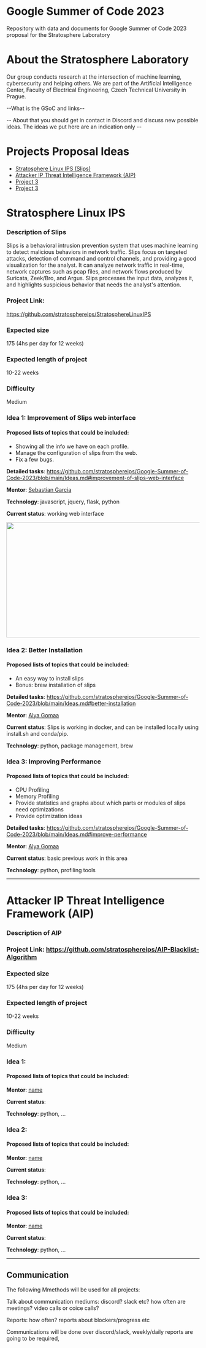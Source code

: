 # Google Summer of Code 2023
Repository with data and documents for Google Summer of Code 2023 proposal for the Stratosphere Laboratory

# About the Stratosphere Laboratory
Our group conducts research at the intersection of machine learning, cybersecurity and helping others. We are part of the Artificial Intelligence Center, Faculty of Electrical Engineering, Czech Technical University in Prague.

--What is the GSoC and links--

-- About that you should get in contact in Discord and discuss new possible ideas. The ideas we put here are an indication only --


# Projects Proposal Ideas
*  [Stratosphere Linux IPS (Slips)](https://github.com/stratosphereips/Google-Summer-of-Code-2023#stratosphere-linux-ips)
*  [Attacker IP Threat Intelligence Framework (AIP)](https://github.com/stratosphereips/Google-Summer-of-Code-2023#attacker-ip-threat-intelligence-framework-aip)
*  [Project 3]()
*  [Project 3]()


# Stratosphere Linux IPS

### Description of Slips
Slips is a behavioral intrusion prevention system that uses machine learning to detect malicious behaviors in network traffic. Slips focus on targeted attacks, detection of command and control channels, and providing a good visualization for the analyst. It can analyze network traffic in real-time, network captures such as pcap files, and network flows produced by Suricata, Zeek/Bro, and Argus. Slips processes the input data, analyzes it, and highlights suspicious behavior that needs the analyst's attention.


### Project Link: 
https://github.com/stratosphereips/StratosphereLinuxIPS

### Expected size
175 (4hs per day for 12 weeks) 

### Expected length of project 
10-22 weeks

### Difficulty
Medium

### Idea 1: Improvement of Slips web interface

#### Proposed lists of topics that could be included:

- Showing all the info we have on each profile.
- Manage the configuration of slips from the web.
- Fix a few bugs.
 
**Detailed tasks**: https://github.com/stratosphereips/Google-Summer-of-Code-2023/blob/main/Ideas.md#improvement-of-slips-web-interface

**Mentor**: [Sebastian Garcia](https://github.com/eldraco)

**Technology**: javascript, jquery, flask, python


**Current status**: working web interface

<img src="https://raw.githubusercontent.com/stratosphereips/Google-Summer-of-Code-2023/main/images/web_interface.png"  width="900" height="300">

### Idea 2: Better Installation

#### Proposed lists of topics that could be included:

- An easy way to install slips
- Bonus: brew installation of slips

**Detailed tasks**: https://github.com/stratosphereips/Google-Summer-of-Code-2023/blob/main/Ideas.md#better-installation

**Mentor**: [Alya Gomaa](https://github.com/AlyaGomaa)

**Current status**: Slips is working in docker, and can be installed locally using install.sh and conda/pip. 

**Technology**: python, package management, brew


### Idea 3: Improving Performance


#### Proposed lists of topics that could be included:


- CPU Profiling
- Memory Profiling
- Provide statistics and graphs about which parts or modules of slips need optimizations
- Provide optimization ideas

**Detailed tasks**: https://github.com/stratosphereips/Google-Summer-of-Code-2023/blob/main/Ideas.md#improve-performance

**Mentor**: [Alya Gomaa](https://github.com/AlyaGomaa)

**Current status**: basic previous work in this area

**Technology**: python, profiling tools


---

# Attacker IP Threat Intelligence Framework (AIP)

### Description of AIP

### Project Link:  https://github.com/stratosphereips/AIP-Blacklist-Algorithm

### Expected size
175 (4hs per day for 12 weeks) 

### Expected length of project 
10-22 weeks

### Difficulty
Medium

### Idea 1:

#### Proposed lists of topics that could be included:

**Mentor**: [name](https://github.com/)

**Current status**: 

**Technology**: python, ...


### Idea 2:

#### Proposed lists of topics that could be included:

**Mentor**: [name](https://github.com/)

**Current status**: 

**Technology**: python, ...


### Idea 3:

#### Proposed lists of topics that could be included:

**Mentor**: [name](https://github.com/)

**Current status**: 

**Technology**: python, ...

--- 

## Communication
The following Mmethods will be used for all projects:

Talk about communication mediums: discord? slack etc? how often are meetings? video calls or coice calls?

Reports: how often? reports about blockers/progress etc

Communications will be done over discord/slack, weekly/daily reports are going to be required, 

